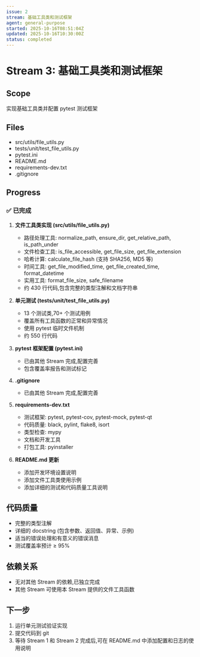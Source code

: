 ```yaml
---
issue: 2
stream: 基础工具类和测试框架
agent: general-purpose
started: 2025-10-16T08:51:04Z
updated: 2025-10-16T10:30:00Z
status: completed
---
```


# Stream 3: 基础工具类和测试框架

## Scope
实现基础工具类并配置 pytest 测试框架

## Files
- src/utils/file_utils.py
- tests/unit/test_file_utils.py
- pytest.ini
- README.md
- requirements-dev.txt
- .gitignore

## Progress

### ✅ 已完成

1. **文件工具类实现 (src/utils/file_utils.py)**
   - 路径处理工具: normalize_path, ensure_dir, get_relative_path, is_path_under
   - 文件检查工具: is_file_accessible, get_file_size, get_file_extension
   - 哈希计算: calculate_file_hash (支持 SHA256, MD5 等)
   - 时间工具: get_file_modified_time, get_file_created_time, format_datetime
   - 实用工具: format_file_size, safe_filename
   - 约 430 行代码,包含完整的类型注解和文档字符串

2. **单元测试 (tests/unit/test_file_utils.py)**
   - 13 个测试类,70+ 个测试用例
   - 覆盖所有工具函数的正常和异常情况
   - 使用 pytest 临时文件机制
   - 约 550 行代码

3. **pytest 框架配置 (pytest.ini)**
   - 已由其他 Stream 完成,配置完善
   - 包含覆盖率报告和测试标记

4. **.gitignore**
   - 已由其他 Stream 完成,配置完善

5. **requirements-dev.txt**
   - 测试框架: pytest, pytest-cov, pytest-mock, pytest-qt
   - 代码质量: black, pylint, flake8, isort
   - 类型检查: mypy
   - 文档和开发工具
   - 打包工具: pyinstaller

6. **README.md 更新**
   - 添加开发环境设置说明
   - 添加文件工具类使用示例
   - 添加详细的测试和代码质量工具说明

## 代码质量

- 完整的类型注解
- 详细的 docstring (包含参数、返回值、异常、示例)
- 适当的错误处理和有意义的错误消息
- 测试覆盖率预计 ≥ 95%

## 依赖关系

- 无对其他 Stream 的依赖,已独立完成
- 其他 Stream 可使用本 Stream 提供的文件工具函数

## 下一步

1. 运行单元测试验证实现
2. 提交代码到 git
3. 等待 Stream 1 和 Stream 2 完成后,可在 README.md 中添加配置和日志的使用说明
